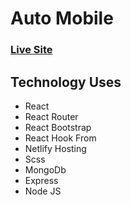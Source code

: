 
# Auto Mobile

### [Live Site](https://automobile0.netlify.app/)


## Technology Uses

-   React
-   React Router
-   React Bootstrap
-   React Hook From
-   Netlify Hosting
-   Scss
-   MongoDb
-   Express
-   Node JS

